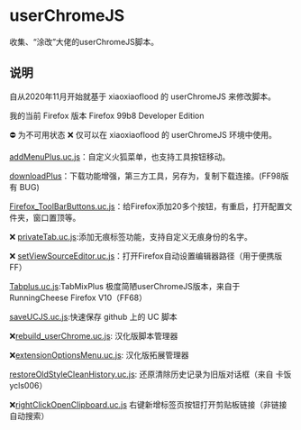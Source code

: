 # userChromeJS

收集、“涂改”大佬的userChromeJS脚本。

## 说明
自从2020年11月开始就基于 xiaoxiaoflood 的 userChromeJS 来修改脚本。

我的当前 Firefox 版本 Firefox 99b8 Developer Edition

⛔ 为不可用状态 ❌ 仅可以在 xiaoxiaoflood 的 userChromeJS 环境中使用。

[addMenuPlus.uc.js](addMenuPlus/addMenuPlus.uc.js)：自定义火狐菜单，也支持工具按钮移动。

[downloadPlus](downloadPlus/)：下载功能增强，第三方工具，另存为，复制下载连接。(FF98版有 BUG)

[Firefox_ToolBarButtons.uc.js](Firefox_ToolBarButtons.uc.js)：给Firefox添加20多个按钮，有重启，打开配置文件夹，窗口置顶等。

❌ [privateTab.uc.js](privateTab.uc.js):添加无痕标签功能，支持自定义无痕身份的名字。

❌ [setViewSourceEditor.uc.js](setViewSourceEditor.uc.js)：打开Firefox自动设置编辑器路径（用于便携版FF）

[Tabplus.uc.js](Tabplus/Tabplus.uc.js):TabMixPlus 极度简陋userChromeJS版本，来自于RunningCheese Firefox V10（FF68）

[saveUCJS.uc.js](saveUCJS.uc.js):快速保存 github 上的 UC 脚本

❌[rebuild_userChrome.uc.js](rebuild_userChrome.uc.js): 汉化版脚本管理器

❌[extensionOptionsMenu.uc.js](extensionOptionsMenu.uc.js): 汉化版拓展管理器

[restoreOldStyleCleanHistory.uc.js](restoreOldStyleCleanHistory.uc.js): 还原清除历史记录为旧版对话框（来自 卡饭 ycls006）

❌[rightClickOpenClipboard.uc.js](rightClickOpenClipboard.uc.js) 右键新增标签页按钮打开剪贴板链接（非链接自动搜索）